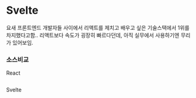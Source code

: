 # Svelte
요새 프론트엔드 개발자들 사이에서 리액트를 제치고 배우고 싶은 기술스택에서 1위를 차지했다고함.. 
리액트보다 속도가 굉장히 빠르다던데, 아직 실무에서 사용하기엔 무리가 있어보임.

### 소스비교
React
```javascript

```
Svelte
```javascript

```
